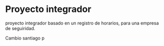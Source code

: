 # Proyecto integrador 

proyecto integrador basado en un registro de horarios, para una empresa de seguiridad.

Cambio santiago p